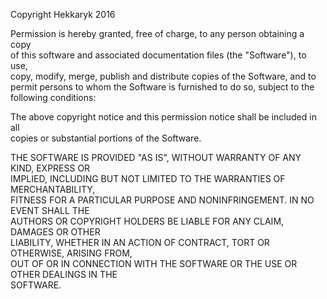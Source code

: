 Copyright Hekkaryk 2016 

Permission is hereby granted, free of charge, to any person obtaining a copy  
of this software and associated documentation files (the "Software"), to use,  
copy, modify, merge, publish and distribute copies of the Software, and to  
permit persons to whom the Software is furnished to do so, subject to the  
following conditions:  
  
The above copyright notice and this permission notice shall be included in all  
copies or substantial portions of the Software.  
  
THE SOFTWARE IS PROVIDED "AS IS", WITHOUT WARRANTY OF ANY KIND, EXPRESS OR  
IMPLIED, INCLUDING BUT NOT LIMITED TO THE WARRANTIES OF MERCHANTABILITY,  
FITNESS FOR A PARTICULAR PURPOSE AND NONINFRINGEMENT. IN NO EVENT SHALL THE  
AUTHORS OR COPYRIGHT HOLDERS BE LIABLE FOR ANY CLAIM, DAMAGES OR OTHER  
LIABILITY, WHETHER IN AN ACTION OF CONTRACT, TORT OR OTHERWISE, ARISING FROM,  
OUT OF OR IN CONNECTION WITH THE SOFTWARE OR THE USE OR OTHER DEALINGS IN THE  
SOFTWARE.
